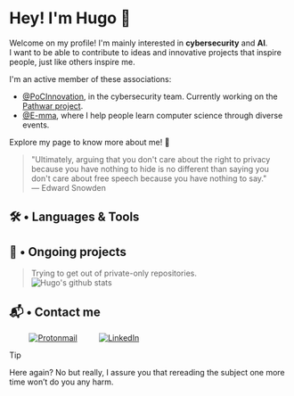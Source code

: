 # Hey! I'm Hugo 🍃

Welcome on my profile! I'm mainly interested in **cybersecurity** and **AI**.\
I want to be able to contribute to ideas and innovative projects that inspire people, just like others inspire me.

I'm an active member of these associations:
* [@PoCInnovation](https://github.com/PoCInnovation), in the cybersecurity team. Currently working on the [Pathwar project](https://github.com/pathwar/pathwar).
* [@E-mma](https://github.com/E-mma), where I help people learn computer science through diverse events.

Explore my page to know more about me! 👾

>  "Ultimately, arguing that you don't care about the right to privacy because you have nothing to hide is no different than saying you don't care about free speech because you have nothing to say."\
― Edward Snowden

## 🛠️ • Languages & Tools <a href="tools"></a>
 
## 🚧 • Ongoing projects <a href="projects"></a>

> Trying to get out of private-only repositories.\
> ![Hugo's github stats](https://github-readme-stats.vercel.app/api?username=hugo-hamet&theme=blue-green)

## 📬 • Contact me <a href="contact"></a>
 &nbsp;&nbsp;&nbsp;&nbsp;&nbsp;&nbsp;&nbsp;&nbsp;
[![Protonmail](https://img.shields.io/badge/ProtonMail-8B89CC?style=for-the-badge&logo=protonmail&logoColor=white)](mailto:hugo.hamet@proton.me)
 &nbsp;&nbsp;&nbsp;&nbsp;&nbsp;&nbsp;&nbsp;&nbsp;
[![LinkedIn](https://img.shields.io/badge/linkedin-%230077B5.svg?style=for-the-badge&logo=linkedin&logoColor=white)](https://www.linkedin.com/in/hugo-hamet)
   &nbsp;&nbsp;&nbsp;&nbsp;&nbsp;&nbsp;&nbsp;&nbsp;
  <!-- 01000011 00110011 01011001 00101001 01001111 01000001 01010101 00110111 01101100 01110011 01000100 01100100 01101110 00101111 01101010 01001001 01011000 01000111 01010010 01001101 01000000 00111010 00110001 00110011 01100110 01000011 01000010 -->

> [!TIP]
> Here again? No but really, I assure you that rereading the subject one more time won’t do
you any harm.
